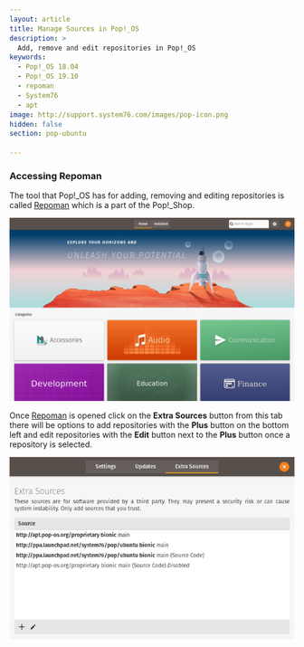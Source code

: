```yaml
---
layout: article
title: Manage Sources in Pop!_OS
description: >
  Add, remove and edit repositories in Pop!_OS
keywords:
  - Pop!_OS 18.04
  - Pop!_OS 19.10
  - repoman
  - System76
  - apt
image: http://support.system76.com/images/pop-icon.png
hidden: false
section: pop-ubuntu

---
```


### Accessing Repoman

The tool that Pop!_OS has for adding, removing and editing repositories is called <u>Repoman</u> which is a part of the Pop!_Shop.

![Pop!_OS Shop](/images/manage-repos/Pop!_Shop.png)

Once <u>Repoman</u> is opened click on the **Extra Sources** button from this tab there will be options to add repositories with the **Plus** button on the bottom left and edit repositories with the **Edit** button next to the **Plus** button once a repository is selected.

![Repoman window](/images/manage-repos/Repoman.png)
